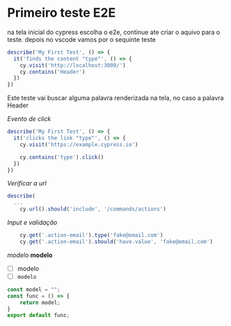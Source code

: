 # Primeiro teste E2E

na tela inicial do cypress escolha o e2e, continue ate criar o aquivo para o teste.
depois no vscode vamos por o sequinte teste

```js
describe('My First Test', () => {
  it('finds the content "type"', () => {
    cy.visit('http://localhost:3000/')
    cy.contains('Header')
  })
})
```
Este teste vai buscar alguma palavra renderizada na tela, no caso a palavra Header


*Evento de click*

```js
describe('My First Test', () => {
  it('clicks the link "type"', () => {
    cy.visit('https://example.cypress.io')

    cy.contains('type').click()
  })
})
```

*Verificar a url*

```js
describe(
  ...
    cy.url().should('include', '/commands/actions')
```

*Input e validação*
```js
    cy.get('.action-email').type('fake@email.com')
    cy.get('.action-email').should('have.value', 'fake@email.com')
```






















*modelo*
**modelo**
- [ ] modelo
- [ ] `modelo`

```js
const model = "";
const func = () => {
    return model;
}
export default func;

```